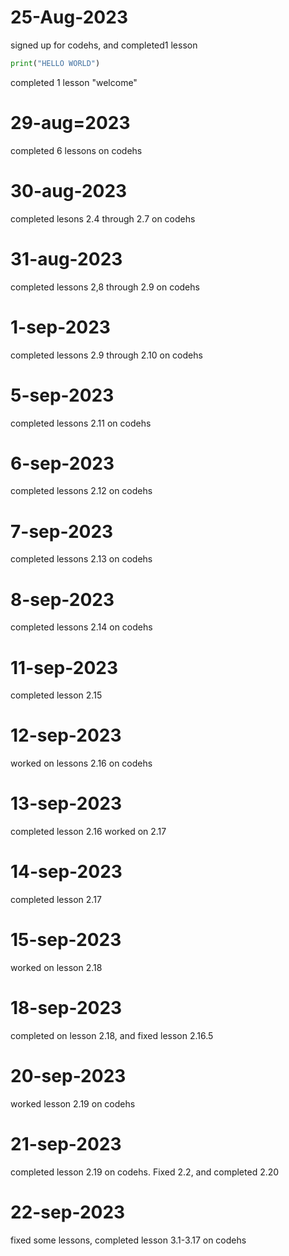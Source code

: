 # 25-Aug-2023
signed up for codehs, and completed1 lesson

```python
print("HELLO WORLD")
```
completed 1 lesson "welcome"
# 29-aug=2023
completed 6 lessons on codehs 
# 30-aug-2023
completed lesons 2.4 through 2.7 on codehs
# 31-aug-2023
completed lessons 2,8 through 2.9 on codehs
# 1-sep-2023
completed lessons 2.9 through 2.10 on codehs
# 5-sep-2023
completed lessons 2.11 on codehs
# 6-sep-2023
completed lessons 2.12 on codehs
# 7-sep-2023
completed lessons 2.13 on codehs
# 8-sep-2023
completed lessons 2.14 on codehs
# 11-sep-2023
completed lesson 2.15
# 12-sep-2023
worked on lessons 2.16 on codehs
# 13-sep-2023
completed lesson 2.16 worked on 2.17
# 14-sep-2023
completed lesson 2.17 
# 15-sep-2023
worked on lesson 2.18
# 18-sep-2023
completed on lesson 2.18, and fixed lesson 2.16.5
# 20-sep-2023
worked lesson 2.19 on codehs
# 21-sep-2023
completed lesson 2.19 on codehs. Fixed 2.2, and completed 2.20
# 22-sep-2023 
fixed some lessons, completed lesson 3.1-3.17 on codehs
